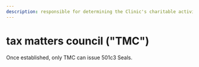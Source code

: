 ```yaml
---
description: responsible for determining the Clinic's charitable activities
---
```


# tax matters council ("TMC")

Once established, only TMC can issue 501c3 Seals.
